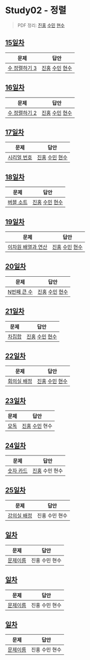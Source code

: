 # Study02 - 정렬
> PDF 정리: [진홍](self_study/kjh.pdf) [수민](self_study/ysm2.pdf) [현수](self_study/hhs.pdf)

## [15일차](Day15)

| 문제                                                | 답안                |
|---------------------------------------------------| ------------------- |
| [수 정렬하기 3](https://www.acmicpc.net/problem/10989) | [진홍](Day15/kjh.kt) [수민](Day15/ysm.cpp) [현수](Day15/hhs.java) |

## [16일차](Day16)

| 문제                 | 답안                |
| -------------------- | ------------------- |
| [수 정렬하기 2](https://www.acmicpc.net/problem/2751) | [진홍](Day16/kjh.kt) [수민](Day16/ysm.cpp) [현수](Day16/hhs.java) |

## [17일차](Day17)

| 문제                 | 답안                |
| -------------------- | ------------------- |
| [시리얼 번호](https://www.acmicpc.net/problem/1431) | [진홍](Day17/kjh.kt) [수민](Day17/ysm.cpp) [현수](Day17/hhs.java) |

## [18일차](Day18)

| 문제                 | 답안                |
| -------------------- | ------------------- |
| [버블 소트](https://www.acmicpc.net/problem/1377) | [진홍](Day18/kjh.kt) [수민](Day18/ysm.cpp) [현수](Day18/hhs.java) |

## [19일차](Day19)

| 문제                 | 답안                |
| -------------------- | ------------------- |
| [이차원 배열과 연산](https://www.acmicpc.net/problem/17140) | [진홍](Day19/kjh.kt) [수민](Day19/ysm.cpp) [현수](Day19/hhs.java) |

## [20일차](Day20)

| 문제                 | 답안                |
| -------------------- | ------------------- |
| [N번째 큰 수](https://www.acmicpc.net/problem/2075) | [진홍](Day20/kjh.kt) [수민](Day20/ysm.cpp) [현수](Day20/hhs.java) |

## [21일차](Day21)

| 문제                 | 답안                |
| -------------------- | ------------------- |
| [차집합](https://www.acmicpc.net/problem/1822) | [진홍](Day21/kjh.kt) [수민](Day21/ysm.cpp) [현수](Day21/hhs.java) |

## [22일차](Day22)

| 문제                 | 답안                |
| -------------------- | ------------------- |
| [회의실 배정](https://www.acmicpc.net/problem/1931) | [진홍](Day22/kjh.kt) [수민](Day22/ysm.cpp) [현수](Day22/hhs.java) |

## [23일차](Day23)

| 문제                 | 답안                |
| -------------------- | ------------------- |
| [모독](https://www.acmicpc.net/problem/16678) | [진홍](Day23/kjh.kt) [수민](Day23/ysm.cpp) 현수 |

## [24일차](Day24)

| 문제                 | 답안                |
| -------------------- | ------------------- |
| [숫자 카드](https://www.acmicpc.net/problem/10815) | [진홍](Day24/kjh.kt) 수민 현수 |

## [25일차](Day25)

| 문제                 | 답안                |
| -------------------- | ------------------- |
| [강의실 배정](https://www.acmicpc.net/problem/11000) | 진홍 수민 현수 |

## [일차](Day)

| 문제                 | 답안                |
| -------------------- | ------------------- |
| [문제이름](문제링크) | 진홍 수민 현수 |

## [일차](Day)

| 문제                 | 답안                |
| -------------------- | ------------------- |
| [문제이름](문제링크) | 진홍 수민 현수 |

## [일차](Day)

| 문제                 | 답안                |
| -------------------- | ------------------- |
| [문제이름](문제링크) | 진홍 수민 현수 |
